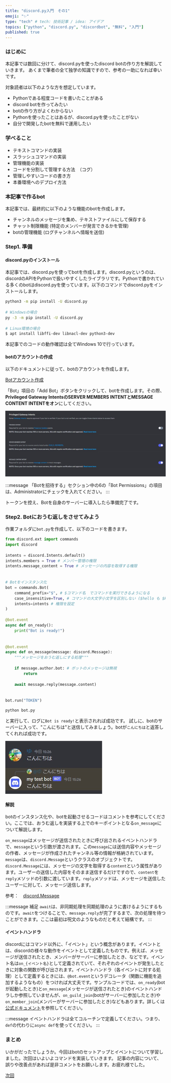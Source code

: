 ```yaml
---
title: "discord.py入門　その1"
emoji: "✨"
type: "tech" # tech: 技術記事 / idea: アイデア
topics: ["python", "discord.py", "discordbot", "無料", "入門"]
published: true
---
```


### はじめに

本記事では数回に分けて、discord.pyを使ったdiscord botの作り方を解説していきます。
あくまで筆者の全て独学の知識ですので、参考の一助になれば幸いです。

対象読者は以下のような方を想定しています。

- Pythonである程度コードを書いたことがある
- discord botを作ってみたい
- botの作り方がよくわからない
- Pythonを使ったことはあるが、discord.pyを使ったことがない
- 自分で開発したbotを無料で運用したい


### 学べること

- テキストコマンドの実装
- スラッシュコマンドの実装
- 管理機能の実装
- コードを分割して管理する方法　（コグ）
- 管理しやすいコードの書き方
- 本番環境へのデプロイ方法


### 本記事で作るbot

本記事では、最終的に以下のような機能のbotを作成します。

- チャンネルのメッセージを集め、テキストファイルにして保存する
- チャット制限機能 (特定のメンバーが発言できるかを管理)
- botの管理機能 (ログチャンネルへ情報を送信)


### Step1. 準備

#### discord.pyのインストール

本記事では、discord.pyを使ってbotを作成します。discord.pyというのは、discordのAPIをPythonで扱いやすくしたライブラリです。Pythonで書かれている多くのbotはdiscord.pyを使っています。以下のコマンドでdiscord.pyをインストールします。

```bash
python3 -m pip install -U discord.py

# Windowsの場合
py -3 -m pip install -U discord.py

# Linux環境の場合
$ apt install libffi-dev libnacl-dev python3-dev
```

本記事でのコードの動作確認は全てWindows 10で行っています。

#### botのアカウントの作成

以下のドキュメントに従って、botのアカウントを作成します。

[Botアカウント作成](https://discordpy.readthedocs.io/ja/latest/discord.html#)

「Bot」項目の「Add Bot」ボタンをクリックして、botを作成します。その際、**Privileged Gateway IntentsのSERVER MEMBERS INTENTとMESSAGE CONTENT INTENTをオン**にしてください。

![](/images/bot-tutorial-1/intents.jpg)

:::message
「Botを招待する」セクション中の6の「Bot Permissions」の項目は、Administratorにチェックを入れてください。
:::

トークンを控え、Botを自身のサーバーに導入したら準備完了です。

### Step2. Botにおうむ返しをさせてみよう

作業フォルダに`bot.py`を作成して、以下のコードを書きます。

```python
from discord.ext import commands
import discord

intents = discord.Intents.default()
intents.members = True # メンバー管理の権限
intents.message_content = True # メッセージの内容を取得する権限


# Botをインスタンス化
bot = commands.Bot(
    command_prefix="$", # $コマンド名　でコマンドを実行できるようになる
    case_insensitive=True, # コマンドの大文字小文字を区別しない ($hello も $Hello も同じ!)
    intents=intents # 権限を設定
)

@bot.event
async def on_ready():
    print("Bot is ready!")


@bot.event
async def on_message(message: discord.Message):
    """メッセージをおうむ返しにする処理"""

    if message.author.bot: # ボットのメッセージは無視
        return

    await message.reply(message.content)


bot.run("TOKEN")
```

```bash
python bot.py
```

と実行して、ログに`Bot is ready!`と表示されれば成功です。
試しに、botのサーバーに入って、"こんにちは"と送信してみましょう。botが`こんにちは`と返答してくれれば成功です。

![](/images/bot-tutorial-1/reply.jpg)

#### 解説

botのインスタンス化や、botを起動させるコードはコメントを参考にしてください。ここでは、おうむ返しを実装する上でのキーポイントとなる`on_message`について解説します。

`on_message`はメッセージが送信されたときに呼び出されるイベントハンドラで、`message`という引数が渡されます。この`message`には送信内容やメッセージの作者、メッセージが作成されたチャンネル等の情報が格納されています。`message`は、`discord.Message`というクラスのオブジェクトです。`discord.Message`には、メッセージの文字を取得する`content`という属性があります。ユーザーの送信した内容をそのまま送信するだけですので、`content`を`reply`メソッドの引数に渡しています。`reply`メソッドは、メッセージを送信したユーザーに対して、メッセージ送信します。

参考：　[discord.Message](https://discordpy.readthedocs.io/ja/latest/api.html#discord.Message)

:::message
補足
`await`は、非同期処理を同期処理のように書けるようにするものです。`await`をつけることで、`message.reply`が完了するまで、次の処理を待つことができます。ここは最初は呪文のようなものだと考えて結構です。
:::

#### イベントハンドラ

discordにはコマンド以外に、「イベント」という概念があります。イベントとは、discordの様々な動作をイベントとして定義したものです。例えば、メッセージが送信されたとき、メンバーがサーバーに参加したとき、などです。イベント名は`on_{イベント名}`として定義されていて、それぞれのイベントが発生したときに対象の関数が呼び出されます。イベントハンドラ（各イベントに対する処理）として定義するときには、`@bot.event`というデコレータ（関数に機能を追加するようなもの）をつければ大丈夫です。サンプルコードでは、`on_ready`(botが起動したとき)と`on_message`(メッセージが送信されたとき)のイベントハンドラしか参照していませんが、`on_guild_join`(botがサーバーに参加したとき)や`on_member_join`(メンバーがサーバーに参加したとき)などもあります。詳しくは[公式ドキュメント](https://discordpy.readthedocs.io/ja/latest/api.html#event-reference)を参照してください。

:::message
イベントハンドラは全てコルーチンで定義してください。つまり、`def`の代わりに`async def`を使ってください。
:::

### まとめ

いかがだったでしょうか。今回はbotのセットアップとイベントについて学習しました。次回はいよいよコマンドを実装していきます。
記事の内容について、誤りや改善点があれば是非コメントをお願いします。お疲れ様でした。

[次回](https://zenn.dev/yumax_panda/articles/bot-tutorial-2)